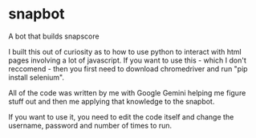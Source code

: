 # snapbot
A bot that builds snapscore

I built this out of curiosity as to how to use python to interact with html pages involving a lot of javascript.
If you want to use this - which I don't reccomend - then you first need to download chromedriver and run "pip install selenium".

All of the code was written by me with Google Gemini helping me figure stuff out and then me applying that knowledge to the snapbot.

If you want to use it, you need to edit the code itself and change the username, password and number of times to run.
